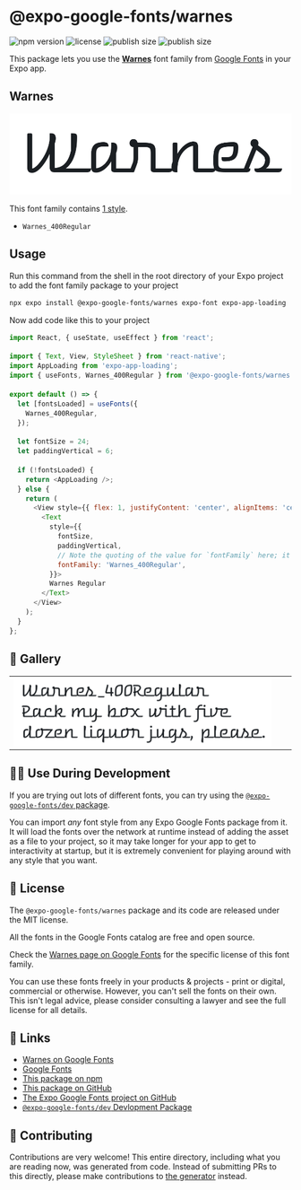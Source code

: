 # @expo-google-fonts/warnes

![npm version](https://flat.badgen.net/npm/v/@expo-google-fonts/warnes)
![license](https://flat.badgen.net/github/license/expo/google-fonts)
![publish size](https://flat.badgen.net/packagephobia/install/@expo-google-fonts/warnes)
![publish size](https://flat.badgen.net/packagephobia/publish/@expo-google-fonts/warnes)

This package lets you use the [**Warnes**](https://fonts.google.com/specimen/Warnes) font family from [Google Fonts](https://fonts.google.com/) in your Expo app.

## Warnes

![Warnes](./font-family.png)

This font family contains [1 style](#-gallery).

- `Warnes_400Regular`

## Usage

Run this command from the shell in the root directory of your Expo project to add the font family package to your project
```sh
npx expo install @expo-google-fonts/warnes expo-font expo-app-loading
```

Now add code like this to your project
```js
import React, { useState, useEffect } from 'react';

import { Text, View, StyleSheet } from 'react-native';
import AppLoading from 'expo-app-loading';
import { useFonts, Warnes_400Regular } from '@expo-google-fonts/warnes';

export default () => {
  let [fontsLoaded] = useFonts({
    Warnes_400Regular,
  });

  let fontSize = 24;
  let paddingVertical = 6;

  if (!fontsLoaded) {
    return <AppLoading />;
  } else {
    return (
      <View style={{ flex: 1, justifyContent: 'center', alignItems: 'center' }}>
        <Text
          style={{
            fontSize,
            paddingVertical,
            // Note the quoting of the value for `fontFamily` here; it expects a string!
            fontFamily: 'Warnes_400Regular',
          }}>
          Warnes Regular
        </Text>
      </View>
    );
  }
};

```

## 🔡 Gallery


||||
|-|-|-|
|![Warnes_400Regular](./Warnes_400Regular.ttf.png)||||


## 👩‍💻 Use During Development

If you are trying out lots of different fonts, you can try using the [`@expo-google-fonts/dev` package](https://github.com/expo/google-fonts/tree/master/font-packages/dev#readme).

You can import *any* font style from any Expo Google Fonts package from it. It will load the fonts
over the network at runtime instead of adding the asset as a file to your project, so it may take longer
for your app to get to interactivity at startup, but it is extremely convenient
for playing around with any style that you want.

## 📖 License

The `@expo-google-fonts/warnes` package and its code are released under the MIT license.

All the fonts in the Google Fonts catalog are free and open source.

Check the [Warnes page on Google Fonts](https://fonts.google.com/specimen/Warnes) for the specific license of this font family.

You can use these fonts freely in your products & projects - print or digital, commercial or otherwise. However, you can't sell the fonts on their own. This isn't legal advice, please consider consulting a lawyer and see the full license for all details.

## 🔗 Links

- [Warnes on Google Fonts](https://fonts.google.com/specimen/Warnes)
- [Google Fonts](https://fonts.google.com/)
- [This package on npm](https://www.npmjs.com/package/@expo-google-fonts/warnes)
- [This package on GitHub](https://github.com/expo/google-fonts/tree/master/font-packages/warnes)
- [The Expo Google Fonts project on GitHub](https://github.com/expo/google-fonts)
- [`@expo-google-fonts/dev` Devlopment Package](https://github.com/expo/google-fonts/tree/master/font-packages/dev)

## 🤝 Contributing

Contributions are very welcome! This entire directory, including what you are reading now, was generated from code. Instead of submitting PRs to this directly, please make contributions to [the generator](https://github.com/expo/google-fonts/tree/master/packages/generator) instead.
